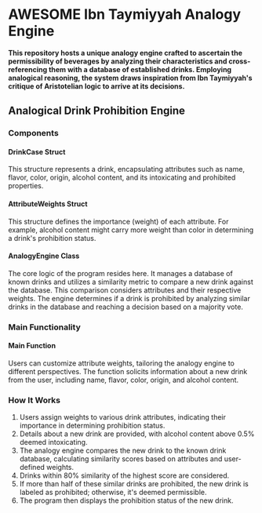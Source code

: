 # AWESOME Ibn Taymiyyah Analogy Engine

**This repository hosts a unique analogy engine crafted to ascertain the permissibility of beverages by analyzing their characteristics and cross-referencing them with a database of established drinks. Employing analogical reasoning, the system draws inspiration from Ibn Taymiyyah's critique of Aristotelian logic to arrive at its decisions.**

## Analogical Drink Prohibition Engine

### Components

#### DrinkCase Struct
This structure represents a drink, encapsulating attributes such as name, flavor, color, origin, alcohol content, and its intoxicating and prohibited properties.

#### AttributeWeights Struct
This structure defines the importance (weight) of each attribute. For example, alcohol content might carry more weight than color in determining a drink's prohibition status.

#### AnalogyEngine Class
The core logic of the program resides here. It manages a database of known drinks and utilizes a similarity metric to compare a new drink against the database. This comparison considers attributes and their respective weights. The engine determines if a drink is prohibited by analyzing similar drinks in the database and reaching a decision based on a majority vote.

### Main Functionality

#### Main Function
Users can customize attribute weights, tailoring the analogy engine to different perspectives. The function solicits information about a new drink from the user, including name, flavor, color, origin, and alcohol content. 

### How It Works

1. Users assign weights to various drink attributes, indicating their importance in determining prohibition status.
2. Details about a new drink are provided, with alcohol content above 0.5% deemed intoxicating.
3. The analogy engine compares the new drink to the known drink database, calculating similarity scores based on attributes and user-defined weights.
4. Drinks within 80% similarity of the highest score are considered.
5. If more than half of these similar drinks are prohibited, the new drink is labeled as prohibited; otherwise, it's deemed permissible.
6. The program then displays the prohibition status of the new drink.
